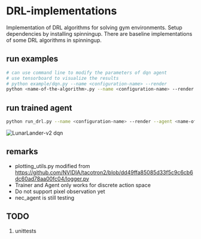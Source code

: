 # DRL-implementations
Implementation of DRL algorithms for solving gym environments. Setup dependencies by installing spinningup. There are baseline implementations of some DRL algorithms in spinningup. 


## run examples
```bash
# can use command line to modify the parameters of dqn agent
# use tensorboard to visualize the results
# python example/dqn.py --name <configuration-name> --render 
python <name-of-the-algorithm>.py --name <configuration-name> --render 
```

## run trained agent
```bash
python run_drl.py --name <configuration-name> --render --agent <name-of-agent> --ckpt <ckpt-filepath-of-agent>
```
![LunarLander-v2 dqn](./LunarLander-v2_dqn.gif?raw=true "LunarLander-v2 dqn")


## remarks
- plotting_utils.py modified from https://github.com/NVIDIA/tacotron2/blob/dd49ffa85085d33f5c9c6cb6dc60ad78aa00fc04/logger.py
- Trainer and Agent only works for discrete action space
- Do not support pixel observation yet
- nec_agent is still testing


## TODO
1. unittests